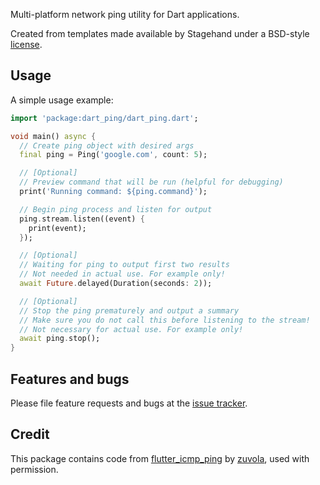 Multi-platform network ping utility for Dart applications.

Created from templates made available by Stagehand under a BSD-style
[license](https://github.com/dart-lang/stagehand/blob/master/LICENSE).

## Usage

A simple usage example:

```dart
import 'package:dart_ping/dart_ping.dart';

void main() async {
  // Create ping object with desired args
  final ping = Ping('google.com', count: 5);

  // [Optional]
  // Preview command that will be run (helpful for debugging)
  print('Running command: ${ping.command}');

  // Begin ping process and listen for output
  ping.stream.listen((event) {
    print(event);
  });

  // [Optional]
  // Waiting for ping to output first two results
  // Not needed in actual use. For example only!
  await Future.delayed(Duration(seconds: 2));

  // [Optional]
  // Stop the ping prematurely and output a summary
  // Make sure you do not call this before listening to the stream!
  // Not necessary for actual use. For example only!
  await ping.stop();
}
```

## Features and bugs

Please file feature requests and bugs at the [issue tracker][tracker].

[tracker]: https://github.com/point-source/dart_ping/issues

## Credit

This package contains code from [flutter_icmp_ping](https://pub.dev/packages/flutter_icmp_ping) by [zuvola](zuvola.com), used with permission.
